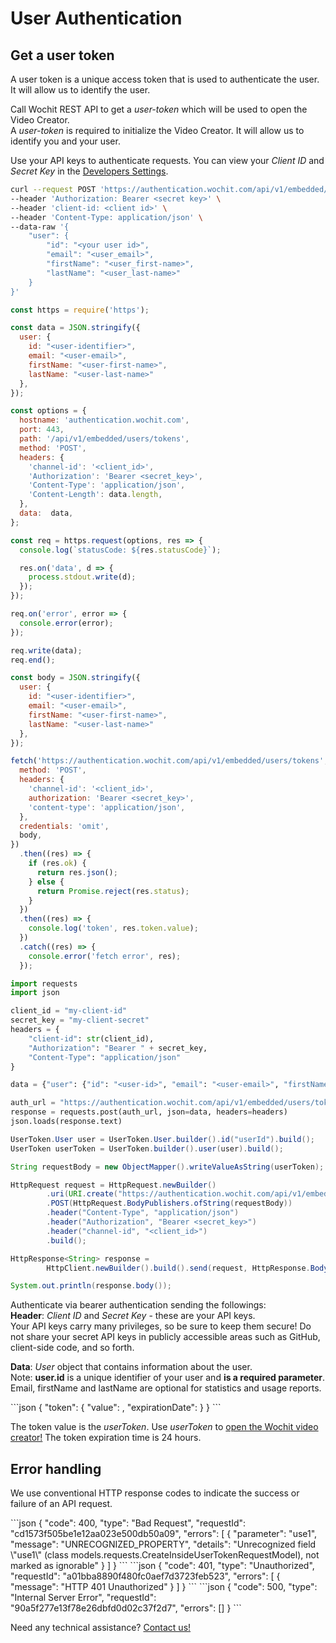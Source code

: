 # User Authentication

## Get a user token

A user token is a unique access token that is used to authenticate the user. It will allow us to identify the user.

Call Wochit REST API to get a *user-token* which will be used to open the Video Creator.  
A *user-token* is required to initialize the Video Creator. It will allow us to identify you and your user.

Use your API keys to authenticate requests. You can view your *Client ID* and *Secret Key* in the [Developers Settings](https://admin.wochit.com/developers).



<code-group>

<code-block title="cURL" active>

```bash
curl --request POST 'https://authentication.wochit.com/api/v1/embedded/users/tokens' \
--header 'Authorization: Bearer <secret key>' \
--header 'client-id: <client id>' \
--header 'Content-Type: application/json' \
--data-raw '{
    "user": {
        "id": "<your user id>",
        "email": "<user_email>",
        "firstName": "<user_first-name>",
        "lastName": "<user_last-name>"
    }
}'
```

</code-block>

<code-block title="Node.js v<18">

```javascript
const https = require('https');

const data = JSON.stringify({
  user: {
    id: "<user-identifier>",
    email: "<user-email>",
    firstName: "<user-first-name>",
    lastName: "<user-last-name>"
  },
});

const options = {
  hostname: 'authentication.wochit.com',
  port: 443,
  path: '/api/v1/embedded/users/tokens',
  method: 'POST',
  headers: {
    'channel-id': '<client_id>',
    'Authorization': 'Bearer <secret_key>',
    'Content-Type': 'application/json',
    'Content-Length': data.length,
  },
  data:  data,
};

const req = https.request(options, res => {
  console.log(`statusCode: ${res.statusCode}`);

  res.on('data', d => {
    process.stdout.write(d);
  });
});

req.on('error', error => {
  console.error(error);
});

req.write(data);
req.end();
```
</code-block>

<code-block title="Node.js v18+">

```javascript
const body = JSON.stringify({
  user: {
    id: "<user-identifier>",
    email: "<user-email>",
    firstName: "<user-first-name>",
    lastName: "<user-last-name>"
  },
});

fetch('https://authentication.wochit.com/api/v1/embedded/users/tokens', {
  method: 'POST',
  headers: {
    'channel-id': '<client_id>',
    authorization: 'Bearer <secret_key>',
    'content-type': 'application/json',
  },
  credentials: 'omit',
  body,
})
  .then((res) => {
    if (res.ok) {
      return res.json();
    } else {
      return Promise.reject(res.status);
    }
  })
  .then((res) => {
    console.log('token', res.token.value);
  })
  .catch((res) => {
    console.error('fetch error', res);
  });
```
</code-block>

<code-block title="Python">

```python
import requests
import json

client_id = "my-client-id"
secret_key = "my-client-secret"
headers = {
    "client-id": str(client_id),
    "Authorization": "Bearer " + secret_key,
    "Content-Type": "application/json"
}

data = {"user": {"id": "<user-id>", "email": "<user-email>", "firstName": "<user-first-name>", "lastName": "<user-last-name>"}}

auth_url = "https://authentication.wochit.com/api/v1/embedded/users/tokens"
response = requests.post(auth_url, json=data, headers=headers)
json.loads(response.text)
```

</code-block>

<code-block title="Java">

```java
UserToken.User user = UserToken.User.builder().id("userId").build();
UserToken userToken = UserToken.builder().user(user).build();

String requestBody = new ObjectMapper().writeValueAsString(userToken);

HttpRequest request = HttpRequest.newBuilder()
        .uri(URI.create("https://authentication.wochit.com/api/v1/embedded/users/tokens"))
        .POST(HttpRequest.BodyPublishers.ofString(requestBody))
        .header("Content-Type", "application/json")
        .header("Authorization", "Bearer <secret_key>")
        .header("channel-id", "<client_id>")
        .build();

HttpResponse<String> response =
        HttpClient.newBuilder().build().send(request, HttpResponse.BodyHandlers.ofString());

System.out.println(response.body());
```
</code-block>

</code-group>

Authenticate via bearer authentication sending the followings:  
**Header**: *Client ID* and *Secret Key* - these are your API keys.   
Your API keys carry many privileges, so be sure to keep them secure! Do not share your secret API keys in publicly accessible areas such as GitHub, client-side code, and so forth.     
   
**Data**: *User* object that contains information about the user.   
Note: **user.id** is a unique identifier of your user and **is a
required parameter**. Email, firstName and lastName are optional for statistics and usage reports.




<code-group>

<code-block title="Authenticated Response: 200 - OK" active>
```json
{
  "token": {
    "value": <token-value>,
    "expirationDate": <token-expiration-date>
  }
}
```
</code-block>

</code-group>

The token value is the *userToken*. Use *userToken* to [open the Wochit video creator!](/embed.html#set-configuration) 
The token expiration time is 24 hours. 

## Error handling

We use conventional HTTP response codes to indicate the success or failure of an API request.


<code-group>

<code-block title="400 - Bad Request" active>
```json
{
    "code": 400,
    "type": "Bad Request",
    "requestId": "cd1573f505be1e12aa023e500db50a09",
    "errors": [
        {
            "parameter": "use1",
            "message": "UNRECOGNIZED_PROPERTY",
            "details": "Unrecognized field \"use1\" (class models.requests.CreateInsideUserTokenRequestModel), not marked as ignorable"
        }
    ]
}
```
</code-block>

<code-block title="401 - Unauthorized" >
```json
{
    "code": 401,
    "type": "Unauthorized",
    "requestId": "a01bba8890f480fc0aef7d3723feb523",
    "errors": [
        {
            "message": "HTTP 401 Unauthorized"
        }
    ]
}
```
</code-block>

<code-block title="500 - Internal Server Error (Rare)" >
```json
{
    "code": 500,
    "type": "Internal Server Error",
    "requestId": "90a5f277e13f78e26dbfd0d02c37f2d7",
    "errors": []
}
```
</code-block>
</code-group>

Need any technical assistance? [Contact us!](https://admin.wochit.com/contact-us) 